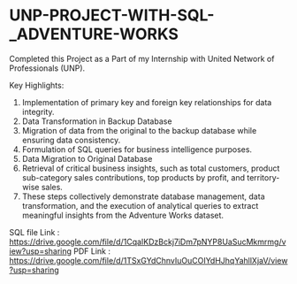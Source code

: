 # UNP-PROJECT-WITH-SQL-_ADVENTURE-WORKS
Completed this Project as a Part of my Internship with United Network of Professionals (UNP).

Key Highlights:

1. Implementation of primary key and foreign key relationships for data integrity.
2. Data Transformation in Backup Database
3. Migration of data from the original to the backup database while ensuring data consistency.
4. Formulation of SQL queries for business intelligence purposes.
5. Data Migration to Original Database
6. Retrieval of critical business insights, such as total customers, product sub-category sales contributions, top products by profit, and territory-wise sales.
7. These steps collectively demonstrate database management, data transformation, and the execution of analytical queries to extract meaningful insights from the Adventure Works dataset.

   
SQL file Link : https://drive.google.com/file/d/1CqaIKDzBckj7iDm7pNYP8UaSucMkmrmg/view?usp=sharing
PDF Link : https://drive.google.com/file/d/1TSxGYdChnvIuOuCOIYdHJhqYahllXjaV/view?usp=sharing
